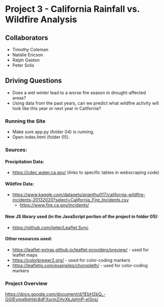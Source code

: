 # Project 3 - California Rainfall vs. Wildfire Analysis

## Collaborators
- Timothy Coleman
- Natalie Ericson
- Ralph Gaston
- Peter Solis

## Driving Questions
- Does a wet winter lead to a worse fire season in drought-affected areas?
- Using data from the past years, can we predict what wildfire activity will look like this year or next year in California?

### Running the Site
- Make sure app.py (folder 04) is running.
- Open index.html (folder 05).

### Sources:
#### Precipitation Data:
- https://cdec.water.ca.gov/ (links to specific tables in webscraping code)

#### Wildfire Data:
- https://www.kaggle.com/datasets/ananthu017/california-wildfire-incidents-20132020?select=California_Fire_Incidents.csv
	- https://www.fire.ca.gov/incidents/

#### New JS library used (in the JavaScript portion of the project in folder 05):
- https://github.com/jieter/Leaflet.Sync

#### Other resources used:
- https://leaflet-extras.github.io/leaflet-providers/preview/ - used for leaflet maps
- https://colorbrewer2.org/ - used for color-coding markers
- https://leafletjs.com/examples/choropleth/ - used for color-coding markers

### Project Overview
https://docs.google.com/document/d/1EbH2bQ_-GGIEymq9qHdc8dFXurmZHvXkJpHnP-el3ns/

